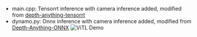* main.cpp: Tensorrt inference with camera inference added, modified from [depth-anything-tensorrt](https://github.com/spacewalk01/depth-anything-tensorrt)
* dynamo.py: Onnx inference with camera inference added, modified from [Depth-Anything-ONNX](https://github.com/fabio-sim/Depth-Anything-ONNX/tree/main)
![ViTL Demo](DL_Deployment/DepthAnythingv2/vitl_demo.gif)
